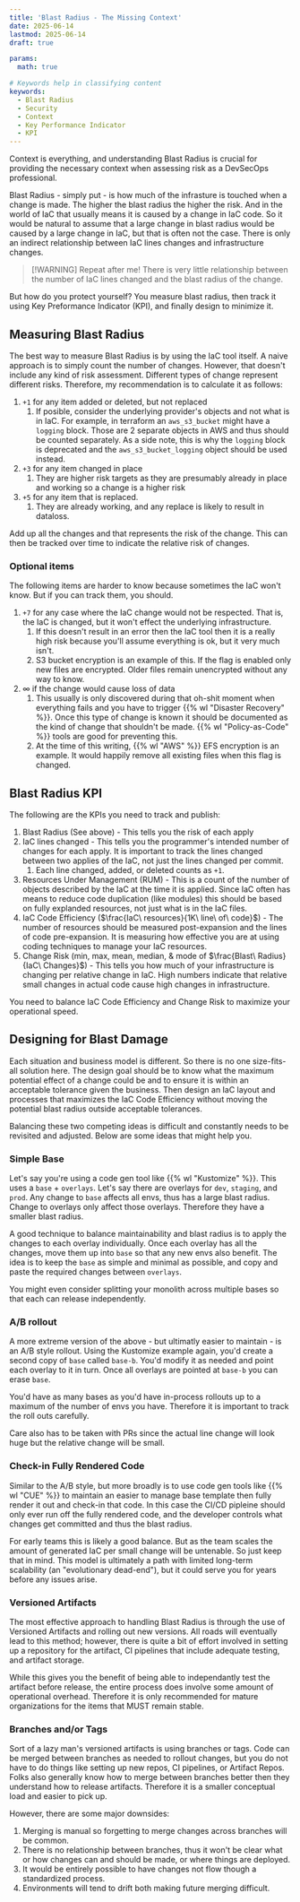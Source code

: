 ```yaml
---
title: 'Blast Radius - The Missing Context'
date: 2025-06-14
lastmod: 2025-06-14
draft: true

params:
  math: true

# Keywords help in classifying content
keywords:
  - Blast Radius
  - Security
  - Context
  - Key Performance Indicator
  - KPI
---
```


Context is everything, and understanding Blast Radius is crucial for providing the necessary context when assessing risk as a DevSecOps professional.

<!--more-->

Blast Radius - simply put - is how much of the infrasture is touched when a change is made.  The higher the blast radius the higher the risk.  And in the world of IaC that usually means it is caused by a change in IaC code.  So it would be natural to assume that a large change in blast radius would be caused by a large change in IaC, but that is often not the case.  There is only an indirect relationship between IaC lines changes and infrastructure changes.

> [!WARNING] Repeat after me!
> There is very little relationship between the number of IaC lines changed and the blast radius of the change.

But how do you protect yourself?  You measure blast radius, then track it using Key Preformance Indicator (KPI), and finally design to minimize it.

## Measuring Blast Radius

The best way to measure Blast Radius is by using the IaC tool itself.  A naive approach is to simply count the number of changes.  However, that doesn't include any kind of risk assessment.  Different types of change represent different risks.  Therefore, my recommendation is to calculate it as follows:

1. `+1` for any item added or deleted, but not replaced
    1. If posible, consider the underlying provider's objects and not what is in IaC.  For example, in terraform an `aws_s3_bucket` might have a `logging` block.  Those are 2 separate objects in AWS and thus should be counted separately.  As a side note, this is why the `logging` block is deprecated and the `aws_s3_bucket_logging` object should be used instead.
2. `+3` for any item changed in place
    1. They are higher risk targets as they are presumably already in place and working so a change is a higher risk
3. `+5` for any item that is replaced.
    1. They are already working, and any replace is likely to result in dataloss.

Add up all the changes and that represents the risk of the change.  This can then be tracked over time to indicate the relative risk of changes.

### Optional items

The following items are harder to know because sometimes the IaC won't know.  But if you can track them, you should.

1. `+7` for any case where the IaC change would not be respected.  That is, the IaC is changed, but it won't effect the underlying infrastructure.
    1. If this doesn't result in an error then the IaC tool then it is a really high risk because you'll assume everything is ok, but it very much isn't.
    2. S3 bucket encryption is an example of this.  If the flag is enabled only new files are encrypted.  Older files remain unencrypted without any way to know.
2. $\infty$ if the change would cause loss of data
    1. This usually is only discovered during that oh-shit moment when everything fails and you have to trigger {{% wl "Disaster Recovery" %}}.  Once this type of change is known it should be documented as the kind of change that shouldn't be made.  {{% wl "Policy-as-Code" %}} tools are good for preventing this.
    2. At the time of this writing, {{% wl "AWS" %}} EFS encryption is an example.  It would happily remove all existing files when this flag is changed.

## Blast Radius KPI

The following are the KPIs you need to track and publish:

1. Blast Radius (See above) - This tells you the risk of each apply
2. IaC lines changed - This tells you the programmer's intended number of changes for each apply.  It is important to track the lines changed between two applies of the IaC, not just the lines changed per commit.
    1. Each line changed, added, or deleted counts as `+1`.
3. Resources Under Management (RUM) - This is a count of the number of objects described by the IaC at the time it is applied.  Since IaC often has means to reduce code duplication (like modules) this should be based on fully explanded resources, not just what is in the IaC files.
4. IaC Code Efficiency ($\frac{IaC\ resources}{1K\ line\ of\ code}$) - The number of resources should be measured post-expansion and the lines of code pre-expansion.  It is measuring how effective you are at using coding techniques to manage your IaC resources.
5. Change Risk (min, max, mean, median, & mode of $\frac{Blast\ Radius}{IaC\ Changes}$) - This tells you how much of your infrastructure is changing per relative change in IaC.  High numbers indicate that relative small changes in actual code cause high changes in infrastructure.

You need to balance IaC Code Efficiency and Change Risk to maximize your operational speed.

## Designing for Blast Damage

Each situation and business model is different.  So there is no one size-fits-all solution here.  The design goal should be to know what the maximum potential effect of a change could be and to ensure it is within an acceptable tolerance given the business.  Then design an IaC layout and processes that maximizes the IaC Code Efficiency without moving the potential blast radius outside acceptable tolerances.

Balancing these two competing ideas is difficult and constantly needs to be revisited and adjusted.  Below are some ideas that might help you.

### Simple Base

Let's say you're using a code gen tool like {{% wl "Kustomize" %}}.  This uses a `base` + `overlays`.  Let's say there are overlays for `dev`, `staging`, and `prod`.  Any change to `base` affects all envs, thus has a large blast radius.  Change to overlays only affect those overlays.  Therefore they have a smaller blast radius.

A good technique to balance maintainability and blast radius is to apply the changes to each overlay individually.  Once each overlay has all the changes, move them up into `base` so that any new envs also benefit.  The idea is to keep the `base` as simple and minimal as possible, and copy and paste the required changes between `overlays`.

You might even consider splitting your monolith across multiple bases so that each can release independently.

### A/B rollout

A more extreme version of the above - but ultimatly easier to maintain - is an A/B style rollout.  Using the Kustomize example again, you'd create a second copy of `base` called `base-b`.  You'd modify it as needed and point each overlay to it in turn.  Once all overlays are pointed at `base-b` you can erase `base`.

You'd have as many bases as you'd have in-process rollouts up to a maximum of the number of envs you have.  Therefore it is important to track the roll outs carefully.

Care also has to be taken with PRs since the actual line change will look huge but the relative change will be small.

### Check-in Fully Rendered Code

Similar to the A/B style, but more broadly is to use code gen tools like {{% wl "CUE" %}} to maintain an easier to manage base template then fully render it out and check-in that code.  In this case the CI/CD pipleine should only ever run off the fully rendered code, and the developer controls what changes get committed and thus the blast radius.

For early teams this is likely a good balance.  But as the team scales the amount of generated IaC per small change will be untenable.  So just keep that in mind.  This model is ultimately a path with limited long-term scalability (an "evolutionary dead-end"), but it could serve you for years before any issues arise.

### Versioned Artifacts

The most effective approach to handling Blast Radius is through the use of Versioned Artifacts and rolling out new versions. All roads will eventually lead to this method; however, there is quite a bit of effort involved in setting up a repository for the artifact, CI pipelines that include adequate testing, and artifact storage.

While this gives you the benefit of being able to independantly test the artifact before release, the entire process does involve some amount of operational overhead.  Therefore it is only recommended for mature organizations for the items that MUST remain stable.

### Branches and/or Tags

Sort of a lazy man's versioned artifacts is using branches or tags.  Code can be merged between branches as needed to rollout changes, but you do not have to do things like setting up new repos, CI pipelines, or Artifact Repos.  Folks also generally know how to merge between branches better then they understand how to release artifacts.  Therefore it is a smaller conceptual load and easier to pick up.

However, there are some major downsides:

1. Merging is manual so forgetting to merge changes across branches will be common.
2. There is no relationship between branches, thus it won't be clear what or how changes can and should be made, or where things are deployed.
3. It would be entirely possible to have changes not flow though a standardized process.
4. Environments will tend to drift both making future merging difficult.
